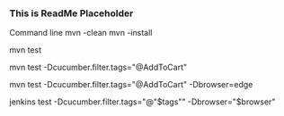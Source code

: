 ### This is ReadMe Placeholder

Command line
mvn -clean
mvn -install

mvn test

mvn test -Dcucumber.filter.tags="@AddToCart"

mvn test -Dcucumber.filter.tags="@AddToCart" -Dbrowser=edge

jenkins
test -Dcucumber.filter.tags="@"$tags"" -Dbrowser="$browser"